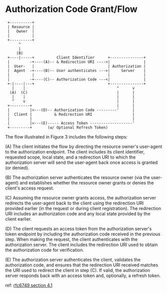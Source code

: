 ﻿
# Authorization Code Grant/Flow



     +----------+
     | Resource |
     |   Owner  |
     |          |
     +----------+
          ^
          |
         (B)
     +----|-----+          Client Identifier      +---------------+
     |         -+----(A)-- & Redirection URI ---->|               |
     |  User-   |                                 | Authorization |
     |  Agent  -+----(B)-- User authenticates --->|     Server    |
     |          |                                 |               |
     |         -+----(C)-- Authorization Code ---<|               |
     +-|----|---+                                 +---------------+
       |    |                                         ^      v
      (A)  (C)                                        |      |
       |    |                                         |      |
       ^    v                                         |      |
     +---------+                                      |      |
     |         |>---(D)-- Authorization Code ---------'      |
     |  Client |          & Redirection URI                  |
     |         |                                             |
     |         |<---(E)----- Access Token -------------------'
     +---------+       (w/ Optional Refresh Token)

The flow illustrated in Figure 3 includes the following steps:

   (A)  The client initiates the flow by directing the resource owner's
        user-agent to the authorization endpoint.  The client includes
        its client identifier, requested scope, local state, and a
        redirection URI to which the authorization server will send the
        user-agent back once access is granted (or denied).

   (B)  The authorization server authenticates the resource owner (via
        the user-agent) and establishes whether the resource owner
        grants or denies the client's access request.

   (C)  Assuming the resource owner grants access, the authorization
        server redirects the user-agent back to the client using the
        redirection URI provided earlier (in the request or during
        client registration).  The redirection URI includes an
        authorization code and any local state provided by the client
        earlier.

   (D)  The client requests an access token from the authorization
        server's token endpoint by including the authorization code
        received in the previous step.  When making the request, the
        client authenticates with the authorization server.  The client
        includes the redirection URI used to obtain the authorization
        code for verification.

   (E)  The authorization server authenticates the client, validates the
        authorization code, and ensures that the redirection URI
        received matches the URI used to redirect the client in
        step (C).  If valid, the authorization server responds back with
        an access token and, optionally, a refresh token.
        
 ref: [rfc6749 section 4.1](https://tools.ietf.org/html/rfc6749#section-4.1)
